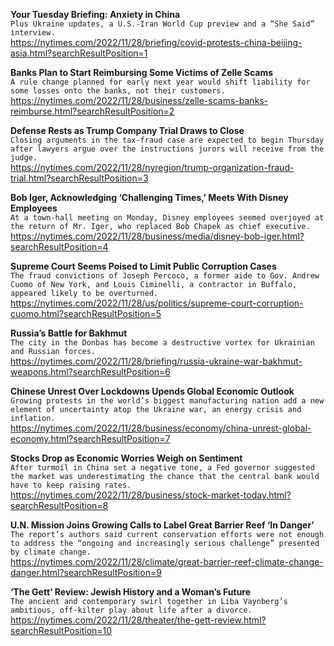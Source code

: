 **Your Tuesday Briefing: Anxiety in China**\
`Plus Ukraine updates, a U.S.-Iran World Cup preview and a “She Said” interview.`\
https://nytimes.com/2022/11/28/briefing/covid-protests-china-beijing-asia.html?searchResultPosition=1

**Banks Plan to Start Reimbursing Some Victims of Zelle Scams**\
`A rule change planned for early next year would shift liability for some losses onto the banks, not their customers.`\
https://nytimes.com/2022/11/28/business/zelle-scams-banks-reimburse.html?searchResultPosition=2

**Defense Rests as Trump Company Trial Draws to Close**\
`Closing arguments in the tax-fraud case are expected to begin Thursday after lawyers argue over the instructions jurors will receive from the judge.`\
https://nytimes.com/2022/11/28/nyregion/trump-organization-fraud-trial.html?searchResultPosition=3

**Bob Iger, Acknowledging ‘Challenging Times,’ Meets With Disney Employees**\
`At a town-hall meeting on Monday, Disney employees seemed overjoyed at the return of Mr. Iger, who replaced Bob Chapek as chief executive.`\
https://nytimes.com/2022/11/28/business/media/disney-bob-iger.html?searchResultPosition=4

**Supreme Court Seems Poised to Limit Public Corruption Cases**\
`The fraud convictions of Joseph Percoco, a former aide to Gov. Andrew Cuomo of New York, and Louis Ciminelli, a contractor in Buffalo, appeared likely to be overturned.`\
https://nytimes.com/2022/11/28/us/politics/supreme-court-corruption-cuomo.html?searchResultPosition=5

**Russia’s Battle for Bakhmut**\
`The city in the Donbas has become a destructive vortex for Ukrainian and Russian forces.`\
https://nytimes.com/2022/11/28/briefing/russia-ukraine-war-bakhmut-weapons.html?searchResultPosition=6

**Chinese Unrest Over Lockdowns Upends Global Economic Outlook**\
`Growing protests in the world’s biggest manufacturing nation add a new element of uncertainty atop the Ukraine war, an energy crisis and inflation.`\
https://nytimes.com/2022/11/28/business/economy/china-unrest-global-economy.html?searchResultPosition=7

**Stocks Drop as Economic Worries Weigh on Sentiment**\
`After turmoil in China set a negative tone, a Fed governor suggested the market was underestimating the chance that the central bank would have to keep raising rates.`\
https://nytimes.com/2022/11/28/business/stock-market-today.html?searchResultPosition=8

**U.N. Mission Joins Growing Calls to Label Great Barrier Reef ‘In Danger’**\
`The report’s authors said current conservation efforts were not enough to address the “ongoing and increasingly serious challenge” presented by climate change.`\
https://nytimes.com/2022/11/28/climate/great-barrier-reef-climate-change-danger.html?searchResultPosition=9

**‘The Gett’ Review: Jewish History and a Woman’s Future**\
`The ancient and contemporary swirl together in Liba Vaynberg’s ambitious, off-kilter play about life after a divorce.`\
https://nytimes.com/2022/11/28/theater/the-gett-review.html?searchResultPosition=10


